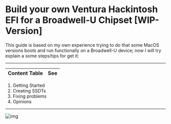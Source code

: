 # Build your own Ventura Hackintosh EFI for a Broadwell-U Chipset [WIP-Version]


This guide is based on my own experience trying to do that some MacOS versions boots and run functionally on a Broadwell-U device; now I will try explain a some steps/tips for get it:



---

Content Table | See
--- | :--:
1. Getting Started
2. Creating SSDTs
3. Fixing problems
4. Opinions
---


![img](https://i.imgur.com/YKIPyaT.png)
